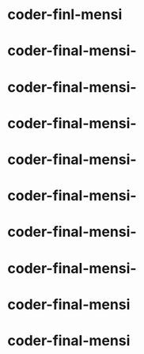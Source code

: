 # coder-finl-mensi
# coder-final-mensi-
# coder-final-mensi-
# coder-final-mensi-
# coder-final-mensi-
# coder-final-mensi-
# coder-final-mensi-
# coder-final-mensi-
# coder-final-mensi
# coder-final-mensi
